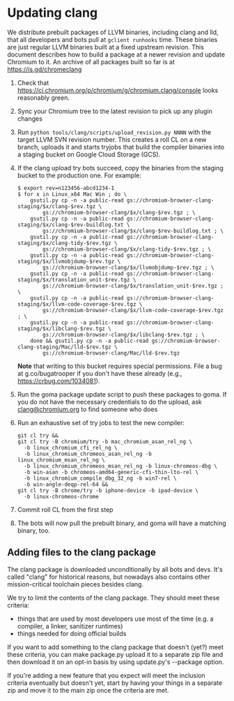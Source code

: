 # Updating clang

We distribute prebuilt packages of LLVM binaries, including clang and lld, that
all developers and bots pull at `gclient runhooks` time. These binaries are
just regular LLVM binaries built at a fixed upstream revision. This document
describes how to build a package at a newer revision and update Chromium to it.
An archive of all packages built so far is at https://is.gd/chromeclang

1.  Check that https://ci.chromium.org/p/chromium/g/chromium.clang/console
    looks reasonably green.
1.  Sync your Chromium tree to the latest revision to pick up any plugin
    changes
1.  Run `python tools/clang/scripts/upload_revision.py NNNN`
    with the target LLVM SVN revision number. This creates a roll CL on a new
    branch, uploads it and starts tryjobs that build the compiler binaries into
    a staging bucket on Google Cloud Storage (GCS).
1.  If the clang upload try bots succeed, copy the binaries from the staging
    bucket to the production one. For example:

    ```shell
    $ export rev=n123456-abcd1234-1
    $ for x in Linux_x64 Mac Win ; do \
        gsutil.py cp -n -a public-read gs://chromium-browser-clang-staging/$x/clang-$rev.tgz \
            gs://chromium-browser-clang/$x/clang-$rev.tgz ; \
        gsutil.py cp -n -a public-read gs://chromium-browser-clang-staging/$x/clang-$rev-buildlog.txt \
            gs://chromium-browser-clang/$x/clang-$rev-buildlog.txt ; \
        gsutil.py cp -n -a public-read gs://chromium-browser-clang-staging/$x/clang-tidy-$rev.tgz \
            gs://chromium-browser-clang/$x/clang-tidy-$rev.tgz ; \
        gsutil.py cp -n -a public-read gs://chromium-browser-clang-staging/$x/llvmobjdump-$rev.tgz \
            gs://chromium-browser-clang/$x/llvmobjdump-$rev.tgz ; \
        gsutil.py cp -n -a public-read gs://chromium-browser-clang-staging/$x/translation_unit-$rev.tgz \
            gs://chromium-browser-clang/$x/translation_unit-$rev.tgz ; \
        gsutil.py cp -n -a public-read gs://chromium-browser-clang-staging/$x/llvm-code-coverage-$rev.tgz \
            gs://chromium-browser-clang/$x/llvm-code-coverage-$rev.tgz ; \
        gsutil.py cp -n -a public-read gs://chromium-browser-clang-staging/$x/libclang-$rev.tgz \
            gs://chromium-browser-clang/$x/libclang-$rev.tgz ; \
        done && gsutil.py cp -n -a public-read gs://chromium-browser-clang-staging/Mac/lld-$rev.tgz \
            gs://chromium-browser-clang/Mac/lld-$rev.tgz
    ```

    **Note** that writing to this bucket requires special permissions. File a
    bug at g.co/bugatrooper if you don't have these already (e.g.,
    https://crbug.com/1034081).

1.  Run the goma package update script to push these packages to goma. If you do
    not have the necessary credentials to do the upload, ask clang@chromium.org
    to find someone who does
1.  Run an exhaustive set of try jobs to test the new compiler:

    ```shell
    git cl try &&
    git cl try -B chromium/try -b mac_chromium_asan_rel_ng \
      -b linux_chromium_cfi_rel_ng \
      -b linux_chromium_chromeos_asan_rel_ng -b linux_chromium_msan_rel_ng \
      -b linux_chromium_chromeos_msan_rel_ng -b linux-chromeos-dbg \
      -b win-asan -b chromeos-amd64-generic-cfi-thin-lto-rel \
      -b linux_chromium_compile_dbg_32_ng -b win7-rel \
      -b win-angle-deqp-rel-64 &&
    git cl try -B chrome/try -b iphone-device -b ipad-device \
      -b linux-chromeos-chrome
    ```

1.  Commit roll CL from the first step
1.  The bots will now pull the prebuilt binary, and goma will have a matching
    binary, too.

## Adding files to the clang package

The clang package is downloaded unconditionally by all bots and devs. It's
called "clang" for historical reasons, but nowadays also contains other
mission-critical toolchain pieces besides clang.

We try to limit the contents of the clang package. They should meet these
criteria:

- things that are used by most developers use most of the time (e.g. a
  compiler, a linker, sanitizer runtimes)
- things needed for doing official builds

If you want to add something to the clang package that doesn't (yet?) meet
these criteria, you can make package.py upload it to a separate zip file
and then download it on an opt-in basis by using update.py's --package option.

If you're adding a new feature that you expect will meet the inclusion criteria
eventually but doesn't yet, start by having your things in a separate zip
and move it to the main zip once the criteria are met.
